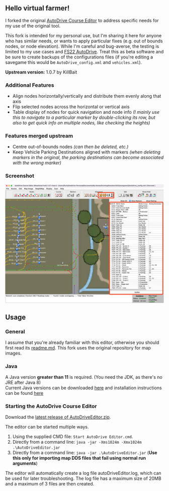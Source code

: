 ## Hello virtual farmer!

I forked the original [AutoDrive Course Editor](https://github.com/KillBait/AutoDrive_Course_Editor) to address specific needs for my use of the original tool. 

This fork is intended for my personal use, but I'm sharing it here for anyone who has similar needs, or wants to apply particular fixes (e.g. out of bounds nodes, or node elevation). While I'm careful and bug-averse, the testing is limited to my use cases and [FS22 AutoDrive](https://github.com/Stephan-S/FS22_AutoDrive). Treat this as beta software and be sure to create backups of the configurations files (if you're editing a savegame this would be `AutoDrive_config.xml` and `vehicles.xml`).

**Upstream version:** 1.0.7 by KillBait

### Additional Features
- Align nodes horizontally/vertically and distribute them evenly along that axis
- Flip selected nodes across the horizontal or vertical axis
- Table display of nodes for quick navigation and node info _(I mainly use this to navigate to a particular marker by double-clicking its row, but also to get quick info on multiple nodes, like checking the heights)_

### Features merged upstream
- Centre out-of-bounds nodes _(can then be deleted, etc.)_
- Keep Vehicle Parking Destinations aligned with markers _(when deleting markers in the original, the parking destinations can become associated with the wrong marker)_

### Screenshot

![](https://github.com/rhaetional/AutoDrive_Course_Editor/blob/media/screenShot_01.png?raw=true "Screenshot")

## Usage

### General
I assume that you're already familiar with this editor, otherwise you should first read its [readme.md](https://github.com/KillBait/AutoDrive_Course_Editor/blob/master/readme.md). This fork uses the original repository for map images. 


### Java
A Java version **greater than 11** is required. (You need the JDK, as there's no JRE after Java 8)<br>
Current Java versions can be downloaded [here](https://www.oracle.com/java/technologies/javase-downloads.html) and installation instructions can be found [here](https://www3.ntu.edu.sg/home/ehchua/programming/howto/JDK_Howto.html)

### Starting the AutoDrive Course Editor
Download the [latest release of AutoDriveEditor.zip](https://github.com/rhaetional/AutoDrive_Course_Editor/releases/latest/download/AutoDriveEditor.zip). 

The editor can be started multiple ways.

1. Using the supplied CMD file: `Start AutoDrive Editor.cmd`.
2. Directly from a command line: `java -jar -Xms1024m -Xmx1024m .\AutoDriveEditor.jar`
3. Directly from a command line: `java -jar .\AutoDriveEditor.jar` (**Use this only for importing map DDS files that fail using normal run arguments**)

The editor will automatically create a log file autoDriveEditor.log, which can be used for later troubleshooting.
The log file has a maximum size of 20MB and a maximum of 3 files are then created.
